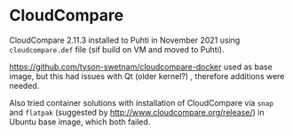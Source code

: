 # CloudCompare

CloudCompare 2.11.3 installed to Puhti in November 2021 using `cloudcompare.def` file (sif build on VM and moved to Puhti).

https://github.com/tyson-swetnam/cloudcompare-docker used as base image, but this had issues with Qt (older kernel?) , therefore additions were needed.

Also tried container solutions with installation of CloudCompare via `snap` and `flatpak` (suggested by http://www.cloudcompare.org/release/) in Ubuntu base image, which both failed.
